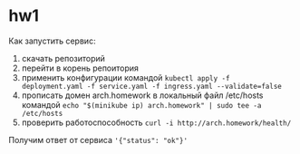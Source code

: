# hw1

Как запустить сервис:
1) скачать репозиторий
2) перейти в корень репоитория
3) применить конфигурации командой `kubectl apply -f deployment.yaml -f service.yaml -f ingress.yaml --validate=false`
4) прописать домен arch.homework в локальный файл /etc/hosts командой `echo "$(minikube ip) arch.homework" | sudo tee -a /etc/hosts`
5) проверить работоспособность `curl -i http://arch.homework/health/`

Получим ответ от сервиса `'{"status": "ok"}'`
